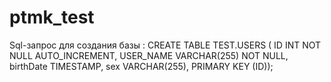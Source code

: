 # ptmk_test
Sql-запрос для создания базы :
CREATE TABLE TEST.USERS (
  ID INT NOT NULL AUTO_INCREMENT,
  USER_NAME VARCHAR(255) NOT NULL, 
  birthDate TIMESTAMP,
  sex VARCHAR(255),
  PRIMARY KEY (ID));
